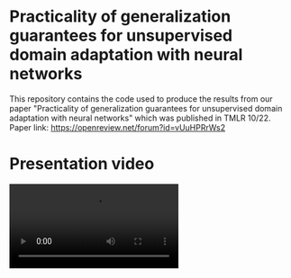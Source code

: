# Practicality of generalization guarantees for unsupervised domain adaptation with neural networks
This repository contains the code used to produce the results from our paper "Practicality of generalization guarantees for unsupervised domain adaptation with neural networks" which was published in TMLR 10/22. Paper link: https://openreview.net/forum?id=vUuHPRrWs2


# Presentation video
![](tmlr_presentation.mp4)

